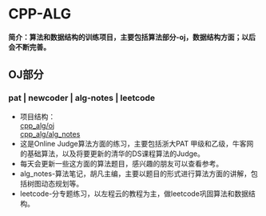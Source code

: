 # CPP-ALG
**简介：算法和数据结构的训练项目，主要包括算法部分-oj，数据结构方面；以后会不断完善。**
## OJ部分
### pat | newcoder | alg-notes | leetcode
- 项目结构：  
[cpp_alg/oj](xxx)  
[cpp_alg/alg_notes](xxx)
- 这是Online Judge算法方面的练习，主要包括浙大PAT 甲级和乙级，牛客网的基础算法，以及将要更新的清华的DS课程算法的Judge。  
- 每天会更新一些这方面的算法题目，感兴趣的朋友可以查看参考。
- alg_notes-算法笔记，胡凡主编，主要以题目的形式进行算法方面的讲解，包括树图动态规划等。
- leetcode-分专题练习，以左程云的教程为主，做leetcode巩固算法和数据结构。

